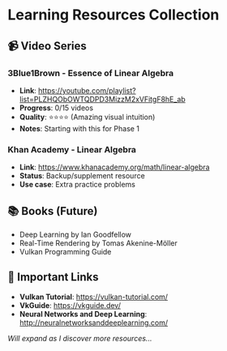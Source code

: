 # Learning Resources Collection

## 📹 Video Series

### 3Blue1Brown - Essence of Linear Algebra
- **Link**: https://youtube.com/playlist?list=PLZHQObOWTQDPD3MizzM2xVFitgF8hE_ab
- **Progress**: 0/15 videos
- **Quality**: ⭐⭐⭐⭐ (Amazing visual intuition)
- **Notes**: Starting with this for Phase 1

### Khan Academy - Linear Algebra
- **Link**: https://www.khanacademy.org/math/linear-algebra
- **Status**: Backup/supplement resource
- **Use case**: Extra practice problems

## 📚 Books (Future)
- Deep Learning by Ian Goodfellow
- Real-Time Rendering by Tomas Akenine-Möller
- Vulkan Programming Guide

## 🔗 Important Links
- **Vulkan Tutorial**: https://vulkan-tutorial.com/
- **VkGuide**: https://vkguide.dev/
- **Neural Networks and Deep Learning**: http://neuralnetworksanddeeplearning.com/

*Will expand as I discover more resources...*